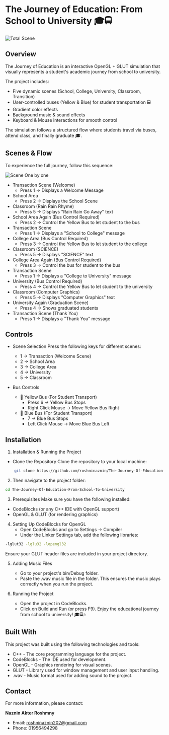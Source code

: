 # The Journey of Education: From School to University 🎓🚍
![Total Scene](https://github.com/user-attachments/assets/c6710822-c4a7-4461-8aa4-7fb4ca9db0c6)



## Overview
The Journey of Education is an interactive OpenGL + GLUT simulation that visually represents a student's academic journey from school to university.

The project includes:

- Five dynamic scenes (School, College, University, Classroom, Transition)
- User-controlled buses (Yellow & Blue) for student transportation 🚍
- Gradient color effects
- Background music & sound effects 
- Keyboard & Mouse interactions for smooth control

The simulation follows a structured flow where students travel via buses, attend class, and finally graduate 🎓.



## Scenes & Flow

To experience the full journey, follow this sequence:

![Scene One by one](https://github.com/user-attachments/assets/c2c17a18-5b40-4681-8ec6-dec129b39ddb)

- Transaction Scene (Welcome) 
    - Press 1 → Displays a Welcome Message
- School Area 
    - Press 2 → Displays the School Scene
- Classroom (Rain Rain Rhyme) 
    - Press 5 → Displays "Rain Rain Go Away" text
- School Area Again (Bus Control Required) 
    - Press 2 → Control the Yellow Bus to let student to the bus
- Transaction Scene
    - Press 1 → Displays a "School to College" message
- College Area (Bus Control Required) 
    - Press 3 → Control the Yellow Bus to let student to the college
- Classroom (SCIENCE) 
    - Press 5 → Displays "SCIENCE" text
- College Area Again (Bus Control Required) 
    - Press 3 → Control the bus for student to the bus
- Transaction Scene
    - Press 1 → Displays a "College to University" message
- University (Bus Control Required) 
    - Press 4 → Control the Yellow Bus to let student to the university
- Classroom (Computer Graphics) 
    - Press 5 → Displays "Computer Graphics" text
- University Again (Graduation Scene) 
    - Press 4 → Shows graduated students 
- Transaction Scene (Thank You) 
    - Press 1 → Displays a "Thank You" message



## Controls

 - Scene Selection
   Press the following keys for different scenes:
   - 1 → Transaction (Welcome Scene)
   - 2 → School Area
   - 3 → College Area
   - 4 → University
   - 5 → Classroom
     
 - Bus Controls
   - 🚌 Yellow Bus (For Student Transport)
       - Press 6 → Yellow Bus Stops
       - Right Click Mouse → Move Yellow Bus Right
   - 🚌 Blue Bus (For Student Transport)
      - 7 → Blue Bus Stops
      - Left Click Mouse → Move Blue Bus Left


## Installation

1. Installation & Running the Project
  -  Clone the Repository
Clone the repository to your local machine:

```bash
    git clone https://github.com/roshninaznin/The-Journey-Of-Education-From-School-To-University
```
2. Then navigate to the project folder:

```bash
cd The-Journey-Of-Education-From-School-To-University
```

3. Prerequisites
Make sure you have the following installed:
  - CodeBlocks (or any C++ IDE with OpenGL support)
  - OpenGL & GLUT (for rendering graphics)
    
4. Setting Up CodeBlocks for OpenGL
   - Open CodeBlocks and go to Settings → Compiler
   - Under the Linker Settings tab, add the following libraries:
```bash
-lglut32 -lglu32 -lopengl32
```
Ensure your GLUT header files are included in your project directory.

5. Adding Music Files 
     - Go to your project's bin/Debug folder.
     - Paste the .wav music file in the folder.
This ensures the music plays correctly when you run the project.

6.  Running the Project
    - Open the project in CodeBlocks.
    - Click on Build and Run (or press F9).
Enjoy the educational journey from school to university! 🎓🚍🎶

  
## Built With
This project was built using the following technologies and tools:
  - C++ - The core programming language for the project.
  - CodeBlocks - The IDE used for development.
  - OpenGL - Graphics rendering for visual scenes.
  - GLUT - Library used for window management and user input handling.
  - .wav - Music format used for adding sound to the project.


## Contact

For more information, please contact:  

**Naznin Akter Roshmny** 
- Email: roshninaznin202@gmail.com
- Phone: 01956494298

